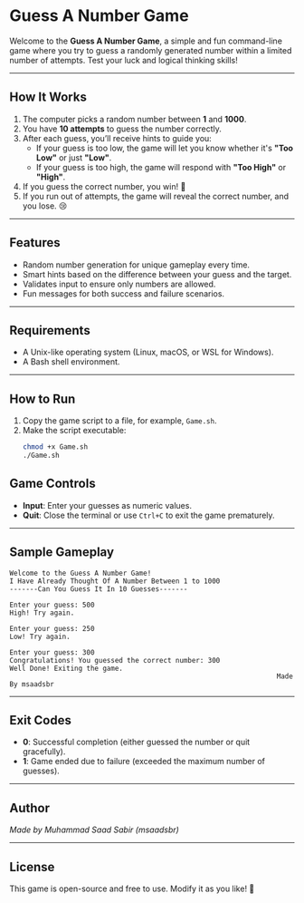 # **Guess A Number Game**

Welcome to the **Guess A Number Game**, a simple and fun command-line game where you try to guess a randomly generated number within a limited number of attempts. Test your luck and logical thinking skills!

---

## **How It Works**
1. The computer picks a random number between **1** and **1000**.
2. You have **10 attempts** to guess the number correctly.
3. After each guess, you’ll receive hints to guide you:
   - If your guess is too low, the game will let you know whether it's **"Too Low"** or just **"Low"**.
   - If your guess is too high, the game will respond with **"Too High"** or **"High"**.
4. If you guess the correct number, you win! 🎉
5. If you run out of attempts, the game will reveal the correct number, and you lose. 😢

---

## **Features**
- Random number generation for unique gameplay every time.
- Smart hints based on the difference between your guess and the target.
- Validates input to ensure only numbers are allowed.
- Fun messages for both success and failure scenarios.

---

## **Requirements**
- A Unix-like operating system (Linux, macOS, or WSL for Windows).
- A Bash shell environment.

---

## **How to Run**
1. Copy the game script to a file, for example, `Game.sh`.
2. Make the script executable:
   ```bash
   chmod +x Game.sh
   ./Game.sh
   ```
## **Game Controls**
- **Input**: Enter your guesses as numeric values.
- **Quit**: Close the terminal or use `Ctrl+C` to exit the game prematurely.

---

## **Sample Gameplay**
```plaintext
Welcome to the Guess A Number Game!
I Have Already Thought Of A Number Between 1 to 1000
-------Can You Guess It In 10 Guesses-------

Enter your guess: 500
High! Try again.

Enter your guess: 250
Low! Try again.

Enter your guess: 300
Congratulations! You guessed the correct number: 300
Well Done! Exiting the game.
                                                                  Made By msaadsbr
```
---

## **Exit Codes**
- **0**: Successful completion (either guessed the number or quit gracefully).
- **1**: Game ended due to failure (exceeded the maximum number of guesses).

---

## **Author**
*Made by Muhammad Saad Sabir (msaadsbr)*

---

## **License**
This game is open-source and free to use. Modify it as you like! 🚀
